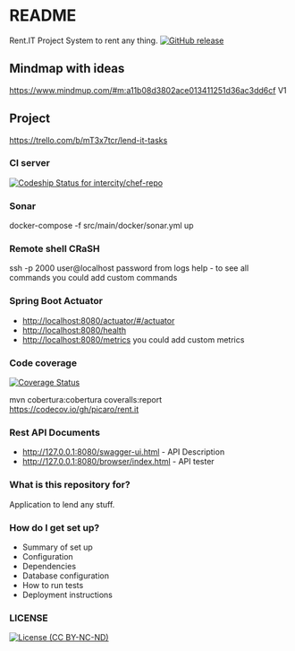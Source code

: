 # README #
Rent.IT Project
System to rent any thing.
[![GitHub release](https://img.shields.io/github/release/picaro/rent.it.svg?maxAge=2592000)](https://github.com/picaro/rent.it/releases)

## Mindmap with ideas
https://www.mindmup.com/#m:a11b08d3802ace013411251d36ac3dd6cf  V1

## Project
https://trello.com/b/mT3x7tcr/lend-it-tasks

### CI server
[ ![Codeship Status for intercity/chef-repo](https://codeship.io/projects/a9c60310-f8fa-0133-a8ad-268d110da048/status)](https://codeship.io/projects/80440)

### Sonar
docker-compose -f src/main/docker/sonar.yml up

### Remote shell CRaSH
ssh -p 2000 user@localhost
password from logs
help - to see all commands
you could add custom commands

### Spring Boot Actuator
* <http://localhost:8080/actuator/#/actuator>
* <http://localhost:8080/health>
* <http://localhost:8080/metrics> 
you could add custom metrics

### Code coverage
[![Coverage Status](http://coveralls.io/repos/github/picaro/rent.it/badge.svg?branch=master)](https://coveralls.io/github/picaro/rent.it?branch=master)

mvn cobertura:cobertura coveralls:report
https://codecov.io/gh/picaro/rent.it

### Rest API Documents

* <http://127.0.0.1:8080/swagger-ui.html> - API Description
* <http://127.0.0.1:8080/browser/index.html> - API tester

### What is this repository for? ###
Application to lend any stuff.

### How do I get set up? ###

* Summary of set up
* Configuration
* Dependencies
* Database configuration
* How to run tests
* Deployment instructions

### LICENSE 
[![License (CC BY-NC-ND)](https://img.shields.io/badge/license-Creative%20Commons%20BY-NC-ND%204.0-blue.svg?style=flat-square)](http://creativecommons.org/licenses/by-nc/4.0/)